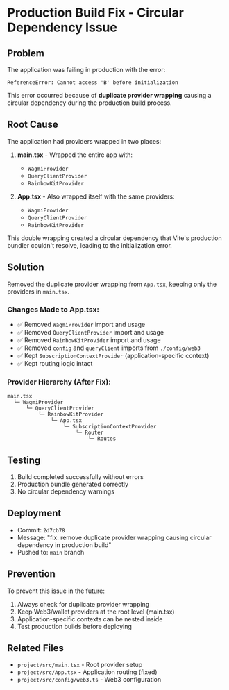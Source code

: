 # Production Build Fix - Circular Dependency Issue

## Problem
The application was failing in production with the error:
```
ReferenceError: Cannot access 'B' before initialization
```

This error occurred because of **duplicate provider wrapping** causing a circular dependency during the production build process.

## Root Cause
The application had providers wrapped in two places:

1. **main.tsx** - Wrapped the entire app with:
   - `WagmiProvider`
   - `QueryClientProvider`
   - `RainbowKitProvider`

2. **App.tsx** - Also wrapped itself with the same providers:
   - `WagmiProvider`
   - `QueryClientProvider`
   - `RainbowKitProvider`

This double wrapping created a circular dependency that Vite's production bundler couldn't resolve, leading to the initialization error.

## Solution
Removed the duplicate provider wrapping from `App.tsx`, keeping only the providers in `main.tsx`.

### Changes Made to App.tsx:
- ✅ Removed `WagmiProvider` import and usage
- ✅ Removed `QueryClientProvider` import and usage
- ✅ Removed `RainbowKitProvider` import and usage
- ✅ Removed `config` and `queryClient` imports from `./config/web3`
- ✅ Kept `SubscriptionContextProvider` (application-specific context)
- ✅ Kept routing logic intact

### Provider Hierarchy (After Fix):
```
main.tsx
  └─ WagmiProvider
      └─ QueryClientProvider
          └─ RainbowKitProvider
              └─ App.tsx
                  └─ SubscriptionContextProvider
                      └─ Router
                          └─ Routes
```

## Testing
1. Build completed successfully without errors
2. Production bundle generated correctly
3. No circular dependency warnings

## Deployment
- Commit: `2d7cb78`
- Message: "fix: remove duplicate provider wrapping causing circular dependency in production build"
- Pushed to: `main` branch

## Prevention
To prevent this issue in the future:
1. Always check for duplicate provider wrapping
2. Keep Web3/wallet providers at the root level (main.tsx)
3. Application-specific contexts can be nested inside
4. Test production builds before deploying

## Related Files
- `project/src/main.tsx` - Root provider setup
- `project/src/App.tsx` - Application routing (fixed)
- `project/src/config/web3.ts` - Web3 configuration
